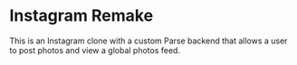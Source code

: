 # Instagram Remake
 This is an Instagram clone with a custom Parse backend that allows a user to post photos and view a global photos feed.

